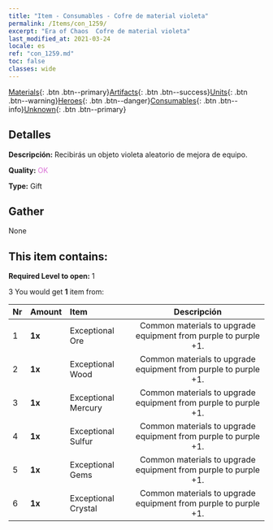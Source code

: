 ```yaml
---
title: "Item - Consumables - Cofre de material violeta"
permalink: /Items/con_1259/
excerpt: "Era of Chaos  Cofre de material violeta"
last_modified_at: 2021-03-24
locale: es
ref: "con_1259.md"
toc: false
classes: wide
---
```

 [Materials](/es/Items/){: .btn .btn--primary}[Artifacts](/es/Items/Artifacts/){: .btn .btn--success}[Units](/es/Items/Units/){: .btn .btn--warning}[Heroes](/es/Items/Heroes/){: .btn .btn--danger}[Consumables](/es/Items/Consumables/){: .btn .btn--info}[Unknown](/es/Items/Unknown/){: .btn .btn--primary}

## Detalles
 **Descripción:** Recibirás un objeto violeta aleatorio de mejora de equipo.

 **Quality:** <span style="color: #DA70D6">OK</span>

 **Type:** Gift

## Gather

  None

## This item contains:

 **Required Level to open:** 1

 3 You would get **1** item  from:

  | Nr | Amount |     Item    | Descripción |
  |:---|:-------|:------------|:-----------:|
  | 1 |  **1x** | Exceptional Ore | Common materials to upgrade equipment from purple to purple +1.  | 
  | 2 |  **1x** | Exceptional Wood | Common materials to upgrade equipment from purple to purple +1.  | 
  | 3 |  **1x** | Exceptional Mercury | Common materials to upgrade equipment from purple to purple +1.  | 
  | 4 |  **1x** | Exceptional Sulfur | Common materials to upgrade equipment from purple to purple +1.  | 
  | 5 |  **1x** | Exceptional Gems | Common materials to upgrade equipment from purple to purple +1.  | 
  | 6 |  **1x** | Exceptional Crystal | Common materials to upgrade equipment from purple to purple +1.  | 
